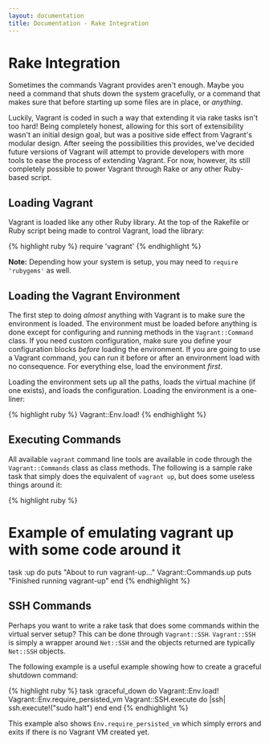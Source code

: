```yaml
---
layout: documentation
title: Documentation - Rake Integration
---
```

# Rake Integration

Sometimes the commands Vagrant provides aren't enough. Maybe you need
a command that shuts down the system gracefully, or a command that makes
sure that before starting up some files are in place, or _anything_.

Luckily, Vagrant is coded in such a way that extending it via rake
tasks isn't too hard! Being completely honest, allowing for this sort of
extensibility wasn't an initial design goal, but was a positive side
effect from Vagrant's modular design. After seeing the possibilities
this provides, we've decided future versions of Vagrant will attempt to
provide developers with more tools to ease the process of extending
Vagrant. For now, however, its still completely possible to power Vagrant
through Rake or any other Ruby-based script.

## Loading Vagrant

Vagrant is loaded like any other Ruby library. At the top of the Rakefile
or Ruby script being made to control Vagrant, load the library:

{% highlight ruby %}
require 'vagrant'
{% endhighlight %}

**Note:** Depending how your system is setup, you may need to `require 'rubygems'`
as well.

## Loading the Vagrant Environment

The first step to doing _almost_ anything with Vagrant is to make sure the
environment is loaded. The environment must be loaded before anything is
done except for configuring and running methods in the `Vagrant::Command`
class. If you need custom configuration, make sure you
define your configuration blocks _before_ loading the environment. If you
are going to use a Vagrant command, you can run it before or after an
environment load with no consequence. For
everything else, load the environment _first_.

Loading the environment sets up all the paths, loads the virtual
machine (if one exists), and loads the configuration. Loading the
environment is a one-liner:

{% highlight ruby %}
Vagrant::Env.load!
{% endhighlight %}

## Executing Commands

All available `vagrant` command line tools are available in code through
the `Vagrant::Commands` class as class methods. The following is a sample
rake task that simply does the equivalent of `vagrant up`, but does some
useless things around it:

{% highlight ruby %}
# Example of emulating vagrant up with some code around it
task :up do
  puts "About to run vagrant-up..."
  Vagrant::Commands.up
  puts "Finished running vagrant-up"
end
{% endhighlight %}

## SSH Commands

Perhaps you want to write a rake task that does some commands within the
virtual server setup? This can be done through `Vagrant::SSH`. `Vagrant::SSH`
is simply a wrapper around `Net::SSH` and the objects returned are typically
`Net::SSH` objects.

The following example is a useful example showing how to create a graceful
shutdown command:

{% highlight ruby %}
task :graceful_down do
  Vagrant::Env.load!
  Vagrant::Env.require_persisted_vm
  Vagrant::SSH.execute do |ssh|
    ssh.execute!("sudo halt")
  end
end
{% endhighlight %}

This example also shows `Env.require_persisted_vm` which simply errors and
exits if there is no Vagrant VM created yet.